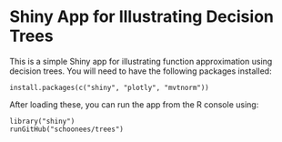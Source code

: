 # Shiny App for Illustrating Decision Trees

This is a simple Shiny app for illustrating function approximation using decision trees. You will need to have the following packages installed:

```
install.packages(c("shiny", "plotly", "mvtnorm"))
```

After loading these, you can run the app from the R console using:

```
library("shiny")  
runGitHub("schoonees/trees")  
```